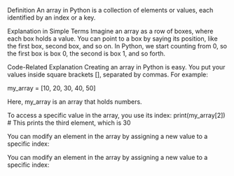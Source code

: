 Definition
An array in Python is a collection of elements or values, each identified by an index or a key.

Explanation in Simple Terms
Imagine an array as a row of boxes, where each box holds a value. You can point to a box by saying its position, like the first box, second box, and so on. In Python, we start counting from 0, so the first box is box 0, the second is box 1, and so forth.

Code-Related Explanation
Creating an array in Python is easy. You put your values inside square brackets [], separated by commas. For example:

my_array = [10, 20, 30, 40, 50]

Here, my_array is an array that holds numbers.

To access a specific value in the array, you use its index:
print(my_array[2])  # This prints the third element, which is 30

You can modify an element in the array by assigning a new value to a specific index:

You can modify an element in the array by assigning a new value to a specific index:


